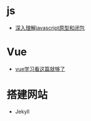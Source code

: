 # js
* [深入理解javascript原型和闭包](https://www.cnblogs.com/wangfupeng1988/p/3977924.html)

# Vue
* [vue学习看这篇就够了](https://juejin.cn/post/6844903548870721549)

# 搭建网站
* Jekyll
